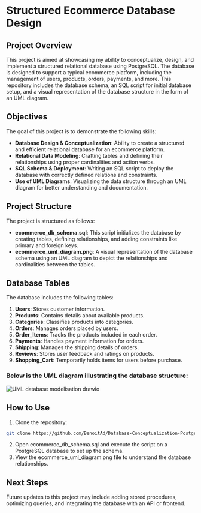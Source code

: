 # Structured Ecommerce Database Design
## Project Overview
This project is aimed at showcasing my ability to conceptualize, design, and implement a structured relational database using PostgreSQL. The database is designed to support a typical ecommerce platform, including the management of users, products, orders, payments, and more. This repository includes the database schema, an SQL script for initial database setup, and a visual representation of the database structure in the form of an UML diagram.

## Objectives
The goal of this project is to demonstrate the following skills:

- **Database Design & Conceptualization**: Ability to create a structured and efficient relational database for an ecommerce platform.
- **Relational Data Modeling**: Crafting tables and defining their relationships using proper cardinalities and action verbs.
- **SQL Schema & Deployment**: Writing an SQL script to deploy the database with correctly defined relations and constraints.
- **Use of UML Diagrams**: Visualizing the data structure through an UML diagram for better understanding and documentation.

## Project Structure
The project is structured as follows:

- **ecommerce_db_schema.sql**: This script initializes the database by creating tables, defining relationships, and adding constraints like primary and foreign keys.
- **ecommerce_uml_diagram.png**: A visual representation of the database schema using an UML diagram to depict the relationships and cardinalities between the tables.

## Database Tables
The database includes the following tables:

  1) **Users**: Stores customer information.
  2) **Products**: Contains details about available products.
  3) **Categories**: Classifies products into categories.
  4) **Orders**: Manages orders placed by users.
  5) **Order_Items**: Tracks the products included in each order.
  6) **Payments**: Handles payment information for orders.
  7) **Shipping**: Manages the shipping details of orders.
  8) **Reviews**: Stores user feedback and ratings on products.
  9) **Shopping_Cart**: Temporarily holds items for users before purchase.

### Below is the UML diagram illustrating the database structure:
![UML database modelisation drawio](https://github.com/user-attachments/assets/509b9f8a-bd75-41cc-bfe1-af732c9782eb)

## How to Use
  1) Clone the repository:
```bash git
git clone https://github.com/BenoitAd/Database-Conceptualization-PostgreSQL.git
```
  2) Open ecommerce_db_schema.sql and execute the script on a PostgreSQL database to set up the schema.
  3) View the ecommerce_uml_diagram.png file to understand the database relationships.

## Next Steps
Future updates to this project may include adding stored procedures, optimizing queries, and integrating the database with an API or frontend.

